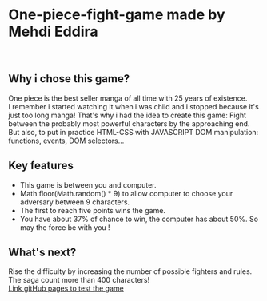 # One-piece-fight-game made by Mehdi Eddira
<br>

## Why i chose this game?
One piece is the best seller manga of all time with 25 years of existence.
<br>
I remember i started watching it when i was child and i stopped because it's just too long manga!
That's why i had the idea to create this game: Fight between the probably most powerful characters by the approaching end. 
<br>
But also, to put in practice HTML-CSS with JAVASCRIPT DOM manipulation: functions, events, DOM selectors...
<br>

## Key features
* This game is between you and computer. 
* Math.floor(Math.random() * 9) to allow computer to choose your adversary between 9 characters. 
* The first to reach five points wins the game.
* You have about 37% of chance to win, the computer has about 50%. So may the force be with you ! 

## What's next?
Rise the difficulty by increasing the number of possible fighters and rules.
<br>
The saga count more than 400 characters!
<br>
<a href="https://eddira.github.io/one-piece-fight-game/" target="_blank">Link gitHub pages to test the game</a>


